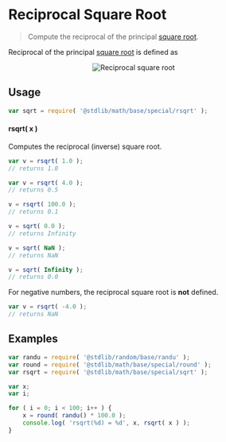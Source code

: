 <!--

@license Apache-2.0

Copyright (c) 2018 The Stdlib Authors.

Licensed under the Apache License, Version 2.0 (the "License");
you may not use this file except in compliance with the License.
You may obtain a copy of the License at

   http://www.apache.org/licenses/LICENSE-2.0

Unless required by applicable law or agreed to in writing, software
distributed under the License is distributed on an "AS IS" BASIS,
WITHOUT WARRANTIES OR CONDITIONS OF ANY KIND, either express or implied.
See the License for the specific language governing permissions and
limitations under the License.

-->

# Reciprocal Square Root

> Compute the reciprocal of the principal [square root][square-root].

<section class="intro">

Reciprocal of the principal [square root][square-root] is defined as

<!-- <equation class="equation" label="eq:reciprocal_square_root" align="center" raw="\operatorname{rsqrt}(x)=\frac{1}{\sqrt{x}}" alt="Reciprocal square root"> -->

<div class="equation" align="center" data-raw-text="\operatorname{rsqrt}(x)=\frac{1}{\sqrt{x}}" data-equation="eq:reciprocal_square_root">
    <img src="" alt="Reciprocal square root">
    <br>
</div>

<!-- </equation> -->

</section>

<!-- /.intro -->

<section class="usage">

## Usage

```javascript
var sqrt = require( '@stdlib/math/base/special/rsqrt' );
```

#### rsqrt( x )

Computes the reciprocal (inverse) square root.

```javascript
var v = rsqrt( 1.0 );
// returns 1.0

var v = rsqrt( 4.0 );
// returns 0.5

v = rsqrt( 100.0 );
// returns 0.1

v = sqrt( 0.0 );
// returns Infinity

v = sqrt( NaN );
// returns NaN

v = sqrt( Infinity );
// returns 0.0
```

For negative numbers, the reciprocal square root is **not** defined.

```javascript
var v = rsqrt( -4.0 );
// returns NaN
```

</section>

<!-- /.usage -->

<section class="examples">

## Examples

<!-- eslint no-undef: "error" -->

```javascript
var randu = require( '@stdlib/random/base/randu' );
var round = require( '@stdlib/math/base/special/round' );
var rsqrt = require( '@stdlib/math/base/special/sqrt' );

var x;
var i;

for ( i = 0; i < 100; i++ ) {
    x = round( randu() * 100.0 );
    console.log( 'rsqrt(%d) = %d', x, rsqrt( x ) );
}
```

</section>

<!-- /.examples -->

<section class="links">

[square-root]: https://en.wikipedia.org/wiki/Square_root

</section>

<!-- /.links -->

